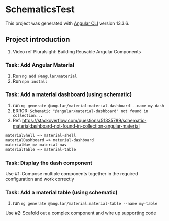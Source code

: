 # SchematicsTest

This project was generated with [Angular CLI](https://github.com/angular/angular-cli) version 13.3.6.

## Project introduction

1. Video ref Pluralsight: Building Reusable Angular Components

### Task: Add Angular Material

1. Run `ng add @angular/material`
2. Run `npm install`

### Task: Add a material dashboard (using schematic)

1. run `ng generate @angular/material:material-dashboard --name my-dash`
2. ERROR: `Schematic "@angular/material-dashboard" not found in collection...`
3. Ref: <https://stackoverflow.com/questions/51335789/schematic-materialdashboard-not-found-in-collection-angular-material>

```html
materialShell => material-shell
materialDashboard => material-dashboard
materialNav => material-nav
materialTable => material-table
```

### Task: Display the dash component

Use #1: Compose multiple components together in the required configuration and work correctly

### Task: Add a material table (using schematic)

1. run `ng generate @angular/material:material-table --name my-table`

Use #2: Scafold out a complex component and wire up supporting code
